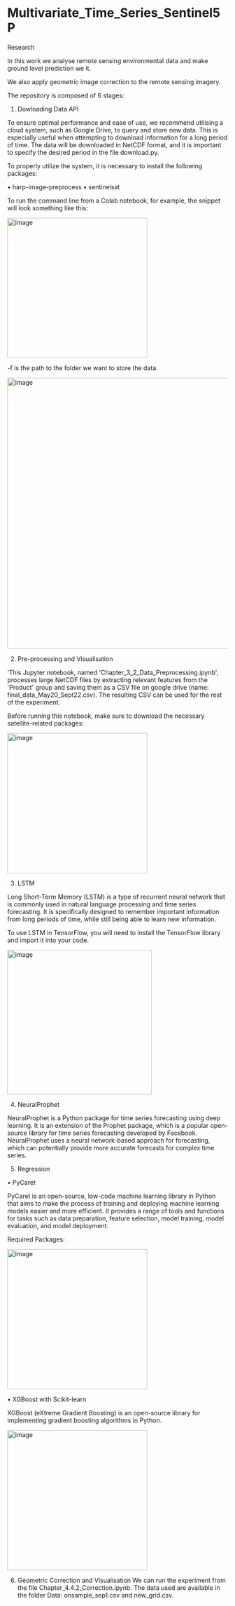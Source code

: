 # Multivariate_Time_Series_Sentinel5P
Research 

In this work we analyse remote sensing environmental data and make ground level prediction we it. 

We also apply geometric image correction to the remote sensing imagery. 


The repository is composed of 6 stages: 

1.	Dowloading Data API

To ensure optimal performance and ease of use, we recommend utilising a cloud system, such as Google Drive, to query and store new data. This is especially useful when attempting to download information for a long period of time. The data will be downloaded in NetCDF format, and it is important to specify the desired period in the file download.py.

To properly utilize the system, it is necessary to install the following packages:

•	harp-image-preprocess
•	sentinelsat

To run the command line from a Colab notebook, for example, the snippet will look something like this:

 <img width="320" alt="image" src="https://user-images.githubusercontent.com/71643605/208252655-4a727baf-e43b-4e64-8c56-4373dcc2127c.png">

	
-f is the path to the folder we want to store the data. 

 <img width="619" alt="image" src="https://user-images.githubusercontent.com/71643605/208252685-2e8c7cdf-8dca-4321-add1-374db0fedde3.png">


2.	Pre-processing and Visualisation

‘This Jupyter notebook, named 'Chapter_3_2_Data_Preprocessing.ipynb', processes large NetCDF files by extracting relevant features from the 'Product' group and saving them as a CSV file on google drive (name: final_data_May20_Sept22.csv). The resulting CSV can be used for the rest of the experiment. 

Before running this notebook, make sure to download the necessary satellite-related packages: 


<img width="320" alt="image" src="https://user-images.githubusercontent.com/71643605/208252689-6a764309-8031-45fc-87bb-d4ceca6a8d39.png">


3.	LSTM

Long Short-Term Memory (LSTM) is a type of recurrent neural network that is commonly used in natural language processing and time series forecasting. It is specifically designed to remember important information from long periods of time, while still being able to learn new information.

To use LSTM in TensorFlow, you will need to install the TensorFlow library and import it into your code.

 <img width="330" alt="image" src="https://user-images.githubusercontent.com/71643605/208252700-57285fb4-4504-41ec-a604-656461750173.png">


4.	NeuralProphet

NeuralProphet is a Python package for time series forecasting using deep learning. It is an extension of the Prophet package, which is a popular open-source library for time series forecasting developed by Facebook. NeuralProphet uses a neural network-based approach for forecasting, which can potentially provide more accurate forecasts for complex time series.

5.	Regression 

•	PyCaret

PyCaret is an open-source, low-code machine learning library in Python that aims to make the process of training and deploying machine learning models easier and more efficient. It provides a range of tools and functions for tasks such as data preparation, feature selection, model training, model evaluation, and model deployment.

Required Packages:

 <img width="320" alt="image" src="https://user-images.githubusercontent.com/71643605/208252708-fbe147e6-add9-4e6f-847a-9c1acf7e0143.png">


•	XGBoost with Scikit-learn

XGBoost (eXtreme Gradient Boosting) is an open-source library for implementing gradient boosting algorithms in Python.

 <img width="320" alt="image" src="https://user-images.githubusercontent.com/71643605/208252715-0954e71c-a9e2-430e-86f5-e8337e201e8b.png">



6.	Geometric Correction and Visualisation
We can run the experiment from the file Chapter_4.4.2_Correction.ipynb. The data used are available in the folder Data: onsample_sep1.csv and new_grid.csv.
